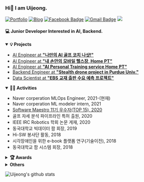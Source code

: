 ### Hi👋 I am Uijeong. <br/>


[![Portfolio](https://img.shields.io/badge/🌟-Portfolio-pink)](http://uiui.blog/about) 
[![Blog](https://img.shields.io/badge/📝-Blog-yellow)](https://uiui.blog)
[![Facebook Badge](https://img.shields.io/badge/Facebook-1877f2?style=flat-square&logo=facebook&logoColor=white&link=https://www.facebook.com/comojin1994)](https://www.facebook.com/uiui.jeong/) 
[![Gmail Badge](https://img.shields.io/badge/-Gmail-c14438?style=flat-square&logo=Gmail&logoColor=white&link=mailto:pranjal27bhardwaj@gmail.com)](mailto:uiui.jeong@dgu.ac.kr) 
<a href="https://github.com/Uijeong97">
  <img src="https://badges.pufler.dev/visits/Uijeong97/Uijeong97?style=flat-square&color=black&logo=github">
</a>

#### 💻 Junior Developer Interested in AI, Backend.

<details open="open">
  <summary><b>💡 Projects</b></summary>
  <ul>
    <li>
      <a href="https://web.nashot.io/home.html">
        AI Engineer at <b>"나만의 AI 골프 코치 나샷!"</b>
      </a>
    </li>
    <li>
      <a href="https://github.com/Himelo/HomePT">
        AI Engineer at <b>"내 손안의 모바일 헬스장, Home PT"</b>
      </a>
    </li>
    <li>
      <a href="https://github.com/Uijeong97/YOLOPose">
        AI Engineer at <b>"AI Personal Training service Home PT"</b>
      </a>
    </li>
    <li>
      <a href="https://arxiv.org/abs/2005.14629">
        Backend Engineer at <b>"Stealth drone project in Purdue Univ."</b>
      </a>
    </li>
    <li>
      <a href="https://github.com/Uijeong97/Book-Review-Score">
        Data Scientist at <b>"EBS 교재 출판 수요 예측 프로젝트"</b>
      </a>
    </li>
  </ul>
</details>
<details open="open">
  <summary><b>👩‍💻 Activities</b></summary>
  <ul>
    <li>
        Naver corperation MLOps Engineer, 2021-(현재)
    </li>
    <li>
        Naver corperation ML modeler intern, 2021
    </li>
    <li>
      <a href="https://www.swmaestro.org/sw/singl/projectIntc/list.do?menuNo=200013">
        Software Maestro 11기 우수자(TOP 15), 2020
      </a>
    </li>
    <li>
        골프 자세 분석 파이프라인 특허 출원, 2020
    </li>
    <li>
        IEEE IRC Robotics 학회 논문 게재, 2020
    </li>
    <li>
      동국대학교 빅데이터 팜 회장, 2019
    </li>
    <li>
      Hi-SW 봉사단 활동, 2018
    </li>
    <li>
      시각장애인을 위한 e-book 플랫폼 연구(기술이전), 2018
    </li>
    <li>
      동국대학교 팜 시스템 회장, 2018
    </li>
  </ul>
</details>
<details>
  <summary><b>🏆 Awards</b></summary>
  <ul>
    <li>
      <a href="">제9회 공공데이터 활용 비즈니스 아이디어 공모전 최우수상, 2021
      </a>
    </li>
    <li>
      <a href="https://github.com/Uijeong97/Uijeong97/blob/main/docs/2021%20SW%E1%84%86%E1%85%A1%E1%84%8B%E1%85%A6%E1%84%89%E1%85%B3%E1%84%90%E1%85%B3%E1%84%85%E1%85%B3%2011%E1%84%80%E1%85%B5%20%E1%84%8B%E1%85%AE%E1%84%89%E1%85%AE%E1%84%8C%E1%85%A1%20%E1%84%8B%E1%85%B5%E1%86%AB%E1%84%8C%E1%85%B3%E1%86%BC%E1%84%89%E1%85%A5.pdf">과학기술정보통신부 주관 SW마에스트로 우수자 장관 표창, 2021
      </a>
    </li>
    <li>
      <a href="https://github.com/Uijeong97/Uijeong97/blob/main/docs/2020%20인공지능%20챌린지%20대상.pdf">DGU AI ICC 주관 인공지능 챌린지 대상, 2020
      </a>
    </li>
    <li>
      <a href="https://github.com/Uijeong97/Uijeong97/blob/main/docs/2020%20동국%20프리미어%20리그%20우수상.pdf">
        DGU 창업 프리미어리그 우수상, 2020
      </a>
    </li>
    <li>
      <a href="https://github.com/Uijeong97/Uijeong97/blob/main/docs/2019%20제%204회%20동국%20SW%20공모대전%20금상.pdf">
        제 4회 동국 SW공모대전 금상, 2019
      </a>
    </li>
    <li>
      <a href="https://github.com/Uijeong97/Uijeong97/blob/main/docs/2019%20FARM%20ICT%20아이디어%20경진대회%20우수상.pdf">
        FARM ICT 아이디어 경진대회 우수상, 2019
      </a>
    </li>
    <li>
      <a href="https://github.com/Uijeong97/Uijeong97/blob/main/docs/2019%20제%204회%20동국%20SW%20공모대전%20금상.pdf">
        제 12회 TOPCIT 정기평가 우수상, 2019
      </a>
    </li>
    <li>
      <a href="https://github.com/Uijeong97/Uijeong97/blob/main/docs/2019%20Purdue%20Summer%20Program.pdf">
        IITP-Purdue Summer Program Certificate of Merit, 2019
      </a>
    </li>
        <li>
      <a href="https://github.com/Uijeong97/Uijeong97/blob/main/docs/2018%20한국교육방송공사%20표창장.pdf">
        한국교육방송공사 사장 표창, 2018
      </a>
    </li>
</details>


<details>
  <summary><b>Others</b></summary>
  <ul>
    <li>
      <a href="https://events.comp.nus.edu.sg/view/17028">
        Presentations at NUS about <b>"AI Personal Training service Home PT"</b>, 2020
      </a>
    </li>
    <li>
      <a href="https://drive.google.com/file/d/11Ij4bjhBtrfCMGSIZgM48SysQLjJ-Ygv/view">
        Patent: <b>"운동 자세 평가 장치 및 그 동작 방법 (EXERCISE POSTURE EVALUATION DEVICE AND OPERATING METHOD THEREOF)"</b>, 2021
      </a>
    </li>
    <li>
      <a href="https://dacon.io/competitions/official/235697/talkboard/402704?dtype=recent">
        5th place in Dacon AI Vision Competition, 2021
      </a>
    </li>
  </ul>
</details>

![Uijeong's github stats](https://github-readme-stats.vercel.app/api?username=Uijeong97&theme=dark&show_icons=true)
